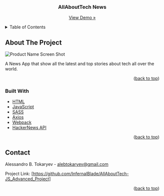 <!-- Improved compatibility of back to top link: See: https://github.com/othneildrew/Best-README-Template/pull/73 -->

<a name="readme-top"></a>

<!--
*** Thanks for checking out the Best-README-Template. If you have a suggestion
*** that would make this better, please fork the repo and create a pull request
*** or simply open an issue with the tag "enhancement".
*** Don't forget to give the project a star!
*** Thanks again! Now go create something AMAZING! :D
-->

<!-- PROJECT SHIELDS -->
<!--
*** I'm using markdown "reference style" links for readability.
*** Reference links are enclosed in brackets [ ] instead of parentheses ( ).
*** See the bottom of this document for the declaration of the reference variables
*** for contributors-url, forks-url, etc. This is an optional, concise syntax you may use.
*** https://www.markdownguide.org/basic-syntax/#reference-style-links
-->

<!-- PROJECT LOGO -->
<br />
<div align="center">

<h3 align="center">AllAboutTech News</h3>

  <p align="center">
    <a href="https://infernalblade.github.io/AllAboutTech-JS_Advanced_Project/">View Demo »</a>
  </p>
</div>

<!-- TABLE OF CONTENTS -->
<details>
  <summary>Table of Contents</summary>
  <ol>
    <li>
      <a href="#about-the-project">About The Project</a>
      <ul>
        <li><a href="#built-with">Built With</a></li>
      </ul>
    </li>
    <li><a href="#contact">Contact</a></li>
  </ol>
</details>

<!-- ABOUT THE PROJECT -->

## About The Project

![Product Name Screen Shot][product-screenshot]

A News App that show all the latest and top stories about tech all over the world.

<p align="right">(<a href="#readme-top">back to top</a>)</p>

### Built With

- <a href="https://developer.mozilla.org/en-US/docs/Web/HTML">HTML</a>
- <a href="https://javascript.info">JavaScript</a>
- <a href="https://www.google.com/url?sa=t&rct=j&q=&esrc=s&source=web&cd=&cad=rja&uact=8&ved=2ahUKEwiZxd2mmcT5AhWlVvEDHS-xAwwQFnoECBMQAQ&url=https%3A%2F%2Fsass-lang.com%2F&usg=AOvVaw0p_IRgLEbIPRGWtlW7Wph8">SASS</a>
- <a href="https://axios-http.com/docs/intro">Axios</a>
- <a href="https://webpack.js.org">Webpack</a>
- <a href="https://github.com/HackerNews/API">HackerNews API</a>


<p align="right">(<a href="#readme-top">back to top</a>)</p>

## Contact

Alessandro B. Tokaryev - alebtokaryev@gmail.com

Project Link: [https://github.com/InfernalBlade/AllAboutTech-JS_Advanced_Project]

<p align="right">(<a href="#readme-top">back to top</a>)</p>

<!-- MARKDOWN LINKS & IMAGES -->

[product-screenshot]: https://i.imgur.com/blDdTtx.png
